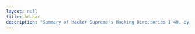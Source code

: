 ```yaml
---
layout: null
title: hd.hac
description: "Summary of Hacker Supreme's Hacking Directories 1-40. by the 0mega of the Alliance/Hacker Supreme"
---
```


